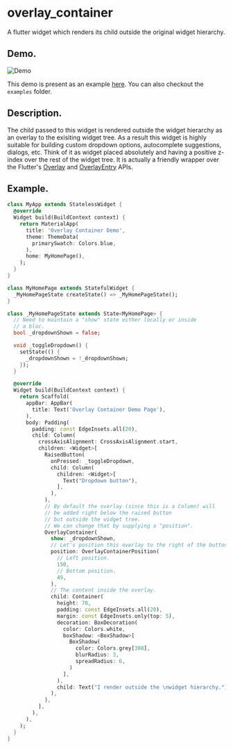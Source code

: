 # overlay_container

A flutter widget which renders its child outside the original widget hierarchy.

## Demo.
![Demo](https://github.com/MustansirZia/overlay_container/raw/master/overlay_container_demo.gif)

This demo is present as an example [here](https://github.com/MustansirZia/overlay_container/tree/master/example). You can also checkout the `examples` folder.

## Description.
The child passed to this widget is rendered outside the widget hierarchy as an overlay to the exisiting widget tree. As a result this widget is highly suitable for building custom dropdown options, autocomplete suggestions, dialogs, etc. Think of it as widget placed absolutely and having a positive z-index over the rest of the widget tree.
It is actually a friendly wrapper over the Flutter's [Overlay](https://docs.flutter.io/flutter/widgets/Overlay-class.html) and [OverlayEntry](https://docs.flutter.io/flutter/widgets/OverlayEntry-class.html) APIs. 

## Example.

```dart
class MyApp extends StatelessWidget {
  @override
  Widget build(BuildContext context) {
    return MaterialApp(
      title: 'Overlay Container Demo',
      theme: ThemeData(
        primarySwatch: Colors.blue,
      ),
      home: MyHomePage(),
    );
  }
}

class MyHomePage extends StatefulWidget {
  _MyHomePageState createState() => _MyHomePageState();
}

class _MyHomePageState extends State<MyHomePage> {
  // Need to maintain a "show" state either locally or inside
  // a bloc.
  bool _dropdownShown = false;

  void _toggleDropdown() {
    setState(() {
      _dropdownShown = !_dropdownShown;
    });
  }

  @override
  Widget build(BuildContext context) {
    return Scaffold(
      appBar: AppBar(
        title: Text('Overlay Container Demo Page'),
      ),
      body: Padding(
        padding: const EdgeInsets.all(20),
        child: Column(
          crossAxisAlignment: CrossAxisAlignment.start,
          children: <Widget>[
            RaisedButton(
              onPressed: _toggleDropdown,
              child: Column(
                children: <Widget>[
                  Text("Dropdown button"),
                ],
              ),
            ),
            // By default the overlay (since this is a Column) will
            // be added right below the raised button
            // but outside the widget tree.
            // We can change that by supplying a "position".
            OverlayContainer(
              show: _dropdownShown,
              // Let's position this overlay to the right of the button.
              position: OverlayContainerPosition(
                // Left position.
                150,
                // Bottom position.
                45,
              ),
              // The content inside the overlay.
              child: Container(
                height: 70,
                padding: const EdgeInsets.all(20),
                margin: const EdgeInsets.only(top: 5),
                decoration: BoxDecoration(
                  color: Colors.white,
                  boxShadow: <BoxShadow>[
                    BoxShadow(
                      color: Colors.grey[300],
                      blurRadius: 3,
                      spreadRadius: 6,
                    )
                  ],
                ),
                child: Text("I render outside the \nwidget hierarchy."),
              ),
            ),
          ],
        ),
      ),
    );
  }
}



```
